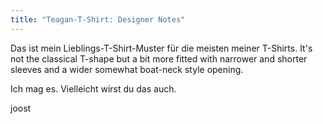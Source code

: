 ```yaml
---
title: "Teagan-T-Shirt: Designer Notes"
---
```


Das ist mein Lieblings-T-Shirt-Muster für die meisten meiner T-Shirts. It's not the classical T-shape but a bit more fitted with narrower and shorter sleeves and a wider somewhat boat-neck style opening.

Ich mag es. Vielleicht wirst du das auch.

joost
